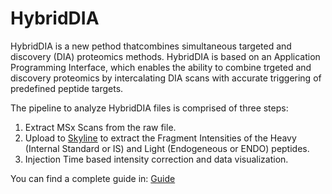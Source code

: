 # HybridDIA
HybridDIA is a new pethod thatcombines simultaneous targeted and discovery (DIA) proteomics methods. HybridDIA is based on an Application Programming Interface, which enables the ability to combine trgeted and discovery proteomics by intercalating DIA scans with accurate triggering of predefined peptide targets.

The pipeline to analyze HybridDIA files is comprised of three steps:
1. Extract MSx Scans from the raw file.
2. Upload to [Skyline](https://skyline.ms/project/home/software/Skyline/begin.view) to extract the Fragment Intensities of the Heavy (Internal Standard or IS) and Light (Endogeneous or ENDO) peptides.
3. Injection Time based intensity correction and data visualization.

You can find a complete guide in: [Guide]("anamdv/HybridDIA/Guide_v1.0.pdf")
